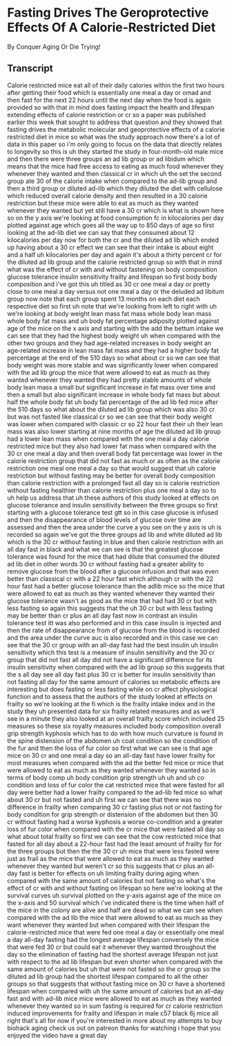 # Fasting Drives The Geroprotective Effects Of A Calorie-Restricted Diet

By Conquer Aging Or Die Trying! 


## Transcript

Calorie restricted mice eat all of their daily calories within the first two hours after getting their food which is essentially one meal a day or omad and then fast for the next 22 hours until the next day when the food is again provided so with that in mind does fasting impact the health and lifespan extending effects of calorie restriction or cr so a paper was published earlier this week that sought to address that question and they showed that fasting drives the metabolic molecular and geoprotective effects of a calorie restricted diet in mice so what was the study approach now there's a lot of data in this paper so i'm only going to focus on the data that directly relates to longevity so this is uh they started the study in four-month-old male mice and then there were three groups an ad lib group or ad libidum which means that the mice had free access to eating as much food whenever they whenever they wanted and then classical cr in which uh the set the second group ate 30 of the calorie intake when compared to the ad-lib group and then a third group or diluted ad-lib which they diluted the diet with cellulose which reduced overall calorie density and then resulted in a 30 calorie restriction but these mice were able to eat as much as they wanted whenever they wanted but yet still have a 30 cr which is what is shown here so on the y axis we're looking at food consumption fc in kilocalories per day plotted against age which goes all the way up to 850 days of age so first looking at the ad-lib diet we can say that they consumed about 12 kilocalories per day now for both the cr and the diluted ad lib which ended up having about a 30 cr effect we can see that their intake is about eight and a half uh kilocalories per day and again it's about a thirty percent cr for the diluted ad lib group and the calorie restricted group so with that in mind what was the effect of cr with and without fastening on body composition glucose tolerance insulin sensitivity frailty and lifespan so first body body composition and i've got this uh titled as 30 cr one meal a day or pretty close to one meal a day versus not one meal a day or the deluded ad libitum group now note that each group spent 13 months on each diet each respective diet so first uh note that we're looking from left to right with uh we're looking at body weight lean mass fat mass whole body lean mass whole body fat mass and uh body fat percentage adiposity plotted against age of the mice on the x axis and starting with the add the bettum intake we can see that they had the highest body weight uh when compared with the other two groups and they had age-related increases in body weight an age-related increase in lean mass fat mass and they had a higher body fat percentage at the end of the 510 days so what about cr so we can see that body weight was more stable and was significantly lower when compared with the ad lib group the mice that were allowed to eat as much as they wanted whenever they wanted they had pretty stable amounts of whole body lean mass a small but significant increase in fat mass over time and then a small but also significant increase in whole body fat mass but about half the whole body fat uh body fat percentage of the ad lib fed mice after the 510 days so what about the diluted ad lib group which was also 30 cr but was not fasted like classical cr so we can see that their body weight was lower when compared with classic cr so 22 hour fast their uh their lean mass was also lower starting at nine months of age the diluted ad lib group had a lower lean mass when compared with the one meal a day calorie restricted mice but they also had lower fat mass when compared with the 30 cr one meal a day and then overall body fat percentage was lower in the calorie restriction group that did not fast as much or as often as the calorie restriction one meal one meal a day so that would suggest that uh calorie restriction but without fasting may be better for overall body composition than calorie restriction with a prolonged fast all day so is calorie restriction without fasting healthier than calorie restriction plus one meal a day so to uh help us address that uh these authors of this study looked at effects on glucose tolerance and insulin sensitivity between the three groups so first starting with a glucose tolerance test gtt so in this case glucose is infused and then the disappearance of blood levels of glucose over time are assessed and then the area under the curve a you see on the y axis is uh is recorded so again we've got the three groups ad lib and white diluted ad lib which is the 30 cr without fasting in blue and then calorie restriction with an all day fast in black and what we can see is that the greatest glucose tolerance was found for the mice that had dilute that consumed the diluted ad lib diet in other words 30 cr without fasting had a greater ability to remove glucose from the blood after a glucose infusion and that was even better than classical cr with a 22 hour fast which although cr with the 22 hour fast had a better glucose tolerance than the adlib mice so the mice that were allowed to eat as much as they wanted whenever they wanted their glucose tolerance wasn't as good as the mice that had had 30 cr but with less fasting so again this suggests that the uh 30 cr but with less fasting may be better than cr plus an all day fast now in contrast an insulin tolerance test itt was also performed and in this case insulin is injected and then the rate of disappearance from of glucose from the blood is recorded and the area under the curve auc is also recorded and in this case we can see that the 30 cr group with an all-day fast had the best insulin uh insulin sensitivity which this test is a measure of insulin sensitivity and the 30 cr group that did not fast all day did not have a significant difference for its insulin sensitivity when compared with the ad lib group so this suggests that the s all day see all day fast plus 30 cr is better for insulin sensitivity than not fasting all day for the same amount of calories so metabolic effects are interesting but does fasting or less fasting while on cr affect physiological function and to assess that the authors of the study looked at effects on frailty so we're looking at the fi which is the frailty intake index and in the study they uh presented data for six frailty related measures and as we'll see in a minute they also looked at an overall frailty score which included 25 measures so these six royalty measures included body composition overall grip strength kyphosis which has to do with how much curvature is found in the spine distension of the abdomen uh coat condition so the condition of the fur and then the loss of fur color so first what we can see is that age mice on 30 cr and one meal a day so an all-day fast have lower frailty for most measures when compared with the ad the better fed mice or mice that were allowed to eat as much as they wanted whenever they wanted so in terms of body comp uh body condition grip strength uh uh and uh co condition and loss of fur color the cat restricted mice that were fasted for all day were better had a lower frailty compared to the ad-lib fed mice so what about 30 cr but not fasted and uh first we can see that there was no difference in frailty when comparing 30 cr fasting plus not or not fasting for body condition for grip strength or distension of the abdomen but then 30 cr without fasting had a worse kyphosis a worse co-condition and a greater loss of fur color when compared with the cr mice that were fasted all day so what about total frailty so first we can see that the cow restricted mice that fasted for all day about a 22-hour fast had the least amount of frailty for for the three groups but then the the 30 cr uh mice that were less fasted were just as frail as the mice that were allowed to eat as much as they wanted whenever they wanted but weren't cr so this suggests that cr plus an all-day fast is better for effects on uh limiting frailty during aging when compared with the same amount of calories but not fasting so what's the effect of cr with and without fasting on lifespan so here we're looking at the survival curves uh survival plotted on the y-axis against age of the mice on the x-axis and 50 survival which i've indicated there is the time when half of the mice in the colony are alive and half are dead so what we can see when compared with the ad lib the mice that were allowed to eat as much as they want whenever they wanted but when compared with their lifespan the calorie-restricted mice that were fed one meal a day or essentially one meal a day all-day fasting had the longest average lifespan conversely the mice that were fed 30 cr but could eat it whenever they wanted throughout the day so the elimination of fasting had the shortest average lifespan not just with respect to the ad lib lifespan but even shorter when compared with the same amount of calories but uh that were not fasted so the cr group so the diluted ad lib group had the shortest lifespan compared to all the other groups so that suggests that without fasting mice on 30 cr have a shortened lifespan when compared with uh the same amount of calories but an all-day fast and with ad-lib mice mice were allowed to eat as much as they wanted whenever they wanted so in sum fasting is required for cr calorie restriction induced improvements for frailty and lifespan in male c57 black 6j mice all right that's all for now if you're interested in more about my attempts to buy biohack aging check us out on patreon thanks for watching i hope that you enjoyed the video have a great day
